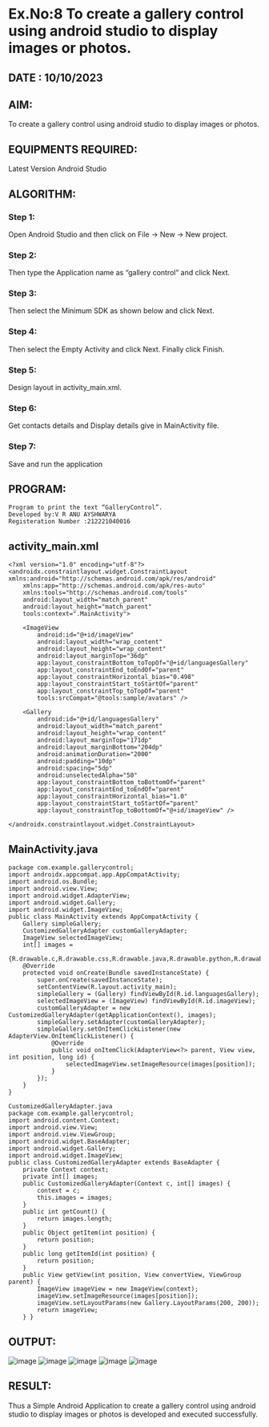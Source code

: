 # Ex.No:8 To create a gallery control using android studio to display images or photos.

## DATE : 10/10/2023

##  AIM:
To create a gallery control using android studio to display images or photos.

##  EQUIPMENTS REQUIRED:
Latest Version Android Studio

## ALGORITHM:
### Step 1:
Open Android Studio and then click on File -> New -> New project. 

### Step 2:
Then type the Application name as “gallery control” and click Next. 

### Step 3:
Then select the Minimum SDK as shown below and click Next.

### Step 4: 
Then select the Empty Activity and click Next. Finally click Finish. 

### Step 5: 
Design layout in activity_main.xml. 

### Step 6:
Get contacts details and Display details give in MainActivity file.

### Step 7:
Save and run the application

## PROGRAM:
```
Program to print the text “GalleryControl”.
Developed by:V R ANU AYSHWARYA
Registeration Number :212221040016
```
## activity_main.xml
```
<?xml version="1.0" encoding="utf-8"?>
<androidx.constraintlayout.widget.ConstraintLayout xmlns:android="http://schemas.android.com/apk/res/android"
    xmlns:app="http://schemas.android.com/apk/res-auto"
    xmlns:tools="http://schemas.android.com/tools"
    android:layout_width="match_parent"
    android:layout_height="match_parent"
    tools:context=".MainActivity">

    <ImageView
        android:id="@+id/imageView"
        android:layout_width="wrap_content"
        android:layout_height="wrap_content"
        android:layout_marginTop="36dp"
        app:layout_constraintBottom_toTopOf="@+id/languagesGallery"
        app:layout_constraintEnd_toEndOf="parent"
        app:layout_constraintHorizontal_bias="0.498"
        app:layout_constraintStart_toStartOf="parent"
        app:layout_constraintTop_toTopOf="parent"
        tools:srcCompat="@tools:sample/avatars" />

    <Gallery
        android:id="@+id/languagesGallery"
        android:layout_width="match_parent"
        android:layout_height="wrap_content"
        android:layout_marginTop="171dp"
        android:layout_marginBottom="204dp"
        android:animationDuration="2000"
        android:padding="10dp"
        android:spacing="5dp"
        android:unselectedAlpha="50"
        app:layout_constraintBottom_toBottomOf="parent"
        app:layout_constraintEnd_toEndOf="parent"
        app:layout_constraintHorizontal_bias="1.0"
        app:layout_constraintStart_toStartOf="parent"
        app:layout_constraintTop_toBottomOf="@+id/imageView" />

</androidx.constraintlayout.widget.ConstraintLayout>
```
## MainActivity.java
```
package com.example.gallerycontrol;
import androidx.appcompat.app.AppCompatActivity;
import android.os.Bundle;
import android.view.View;
import android.widget.AdapterView;
import android.widget.Gallery;
import android.widget.ImageView;
public class MainActivity extends AppCompatActivity {
    Gallery simpleGallery;
    CustomizedGalleryAdapter customGalleryAdapter;
    ImageView selectedImageView;
    int[] images =
            {R.drawable.c,R.drawable.css,R.drawable.java,R.drawable.python,R.drawable.html,R.drawable.js};
    @Override
    protected void onCreate(Bundle savedInstanceState) {
        super.onCreate(savedInstanceState);
        setContentView(R.layout.activity_main);
        simpleGallery = (Gallery) findViewById(R.id.languagesGallery);
        selectedImageView = (ImageView) findViewById(R.id.imageView);
        customGalleryAdapter = new CustomizedGalleryAdapter(getApplicationContext(), images);
        simpleGallery.setAdapter(customGalleryAdapter);
        simpleGallery.setOnItemClickListener(new AdapterView.OnItemClickListener() {
            @Override
            public void onItemClick(AdapterView<?> parent, View view, int position, long id) {
                selectedImageView.setImageResource(images[position]);
            }
        });
    }
}

CustomizedGalleryAdapter.java
package com.example.gallerycontrol;
import android.content.Context;
import android.view.View;
import android.view.ViewGroup;
import android.widget.BaseAdapter;
import android.widget.Gallery;
import android.widget.ImageView;
public class CustomizedGalleryAdapter extends BaseAdapter {
    private Context context;
    private int[] images;
    public CustomizedGalleryAdapter(Context c, int[] images) {
        context = c;
        this.images = images;
    }
    public int getCount() {
        return images.length;
    }
    public Object getItem(int position) {
        return position;
    }
    public long getItemId(int position) {
        return position;
    }
    public View getView(int position, View convertView, ViewGroup parent) {
        ImageView imageView = new ImageView(context);
        imageView.setImageResource(images[position]);
        imageView.setLayoutParams(new Gallery.LayoutParams(200, 200));
        return imageView;
    } }
```
## OUTPUT:
![image](https://github.com/Anuayshh/expt8-MAD/assets/127651217/79d99966-d27f-4df7-a21b-1caa1687fddf)
![image](https://github.com/Anuayshh/expt8-MAD/assets/127651217/add7461d-0b07-4d50-8ebb-c0995e9ca10f)
![image](https://github.com/Anuayshh/expt8-MAD/assets/127651217/d028e70b-a237-4bac-8e7b-960a6d1ff8d4)
![image](https://github.com/Anuayshh/expt8-MAD/assets/127651217/dbba9d85-1261-41a9-b870-6b72378de083)
![image](https://github.com/Anuayshh/expt8-MAD/assets/127651217/5a96bb64-6e23-4e8d-9432-c1703c2d8cc6)


## RESULT:
Thus a Simple Android Application to create a gallery control using android studio to display images or photos is developed and executed successfully.
